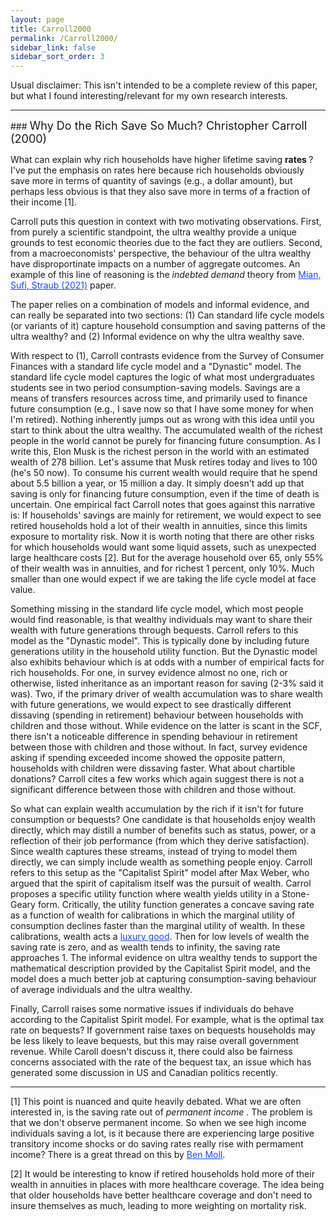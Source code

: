 ```yaml
---
layout: page
title: Carroll2000
permalink: /Carroll2000/
sidebar_link: false
sidebar_sort_order: 3
---
```


Usual disclaimer: This isn't intended to be a complete review of this paper, but what I found interesting/relevant for my own research interests.

<hr>
### <font size="4">  Why Do the Rich Save So Much? Christopher Carroll (2000)  </font>

What can explain why rich households have higher lifetime saving <b> rates </b>? I've put the emphasis on rates here because rich households obviously save more in terms of quantity of savings (e.g., a dollar amount), but perhaps less obvious is that they also save more in terms of a fraction of their income [1].

Carroll puts this question in context with two motivating observations. First, from purely a scientific standpoint, the ultra wealthy provide a unique grounds to test economic theories due to the fact they are outliers. Second, from a macroeconomists' perspective, the behaviour of the ultra wealthy have disproportinate impacts on a number of aggregate outcomes. An example of this line of reasoning is the <i> indebted demand </i> theory from <a href="https://academic.oup.com/qje/article-abstract/136/4/2243/6164883" style="color:#1F45FC" target="blank">Mian, Sufi, Straub (2021)</a> paper.

The paper relies on a combination of models and informal evidence, and can really be separated into two sections: (1) Can standard life cycle models (or variants of it) capture household consumption and saving patterns of the ultra wealthy? and (2) Informal evidence on why the ultra wealthy save.

With respect to (1), Carroll contrasts evidence from the Survey of Consumer Finances with a standard life cycle model and a "Dynastic" model. The standard life cycle model captures the logic of what most undergraduates students see in two period consumption-saving models. Savings are a means of transfers resources across time, and primarily used to finance future consumption (e.g., I save now so that I have some money for when I'm retired). Nothing inherently jumps out as wrong with this idea until you start to think about the ultra wealthy. The accumulated wealth of the richest people in the world cannot be purely for financing future consumption. As I write this, Elon Musk is the richest person in the world with an estimated wealth of 278 billion. Let's assume that Musk retires today and lives to 100 (he's 50 now). To consume his current wealth would require that he spend about 5.5 billion a year, or 15 million a day. It simply doesn't add up that saving is only for financing future consumption, even if the time of death is uncertain. One empirical fact Carroll notes that goes against this narrative is: If households' savings are mainly for retirement, we would expect to see retired households hold a lot of their wealth in annuities, since this limits exposure to mortality risk. Now it is worth noting that there are other risks for which households would want some liquid assets, such as unexpected large healthcare costs [2]. But for the average household over 65, only 55% of their wealth was in annuities, and for richest 1 percent, only 10%. Much smaller than one would expect if we are taking the life cycle model at face value.

Something missing in the standard life cycle model, which most people would find reasonable, is that wealthy individuals may want to share their wealth with future generations through bequests. Carroll refers to this model as the "Dynastic model". This is typically done by including future generations utility in the household utility function. But the Dynastic model also exhibits behaviour which is at odds with a number of empirical facts for rich households. For one, in survey evidence almost no one, rich or otherwise, listed inheritance as an important reason for saving (2-3% said it was). Two, if the primary driver of wealth accumulation was to share wealth with future generations, we would expect to see drastically different dissaving (spending in retirement) behaviour between households with children and those without. While evidence on the latter is scant in the SCF, there isn't a noticeable difference in spending behaviour in retirement between those with children and those without. In fact, survey evidence asking if spending exceeded income showed the opposite pattern, households with children were dissaving faster. What about chartible donations? Carroll cites a few works which again suggest there is not a significant difference between those with children and those without.

So what can explain wealth accumulation by the rich if it isn't for future consumption or bequests? One candidate is that households enjoy wealth directly, which may distill a number of benefits such as status, power, or a reflection of their job performance (from which they derive satisfaction). Since wealth captures these streams, instead of trying to model them directly, we can simply include wealth as something people enjoy. Carroll refers to this setup as the "Capitalist Spirit" model after Max Weber, who argued that the spirit of capitalism itself was the pursuit of wealth. Carrol proposes a specific utility function where wealth yields utility in a Stone-Geary form. Critically, the utility function generates a concave saving rate as a function of wealth for calibrations in which the marginal utility of consumption declines faster than the marginal utility of wealth. In these calibrations, wealth acts a <a href="https://en.wikipedia.org/wiki/Luxury_goods" style="color:#1F45FC" target="blank">luxury good</a>. Then for low levels of wealth the saving rate is zero, and as wealth tends to infinity, the saving rate approaches 1. The informal evidence on ultra wealthy tends to support the mathematical description provided by the Capitalist Spirit model, and the model does a much better job at capturing consumption-saving behaviour of average individuals and the ultra wealthy.

Finally, Carroll raises some normative issues if individuals do behave according to the Capitalist Spirit model. For example, what is the optimal tax rate on bequests? If government raise taxes on bequests households may be less likely to leave bequests, but this may raise overall government revenue. While Caroll doesn't discuss it, there could also be fairness concerns associated with the rate of the bequest tax, an issue which has generated some discussion in US and Canadian politics recently.


<hr>

[1] This point is nuanced and quite heavily debated. What we are often interested in, is the saving rate out of <i> permanent income </i>. The problem is that we don't observe permanent income. So when we see high income individuals saving a lot, is it because there are experiencing large positive transitory income shocks or do saving rates really rise with permament income? There is a great thread on this by <a href="https://twitter.com/ben_moll/status/1433057827392827394" style="color:#1F45FC" target="blank">Ben Moll</a>.

[2] It would be interesting to know if retired households hold more of their wealth in annuities in places with more healthcare coverage. The idea being that older households have better healthcare coverage and don't need to insure themselves as much, leading to more weighting on mortality risk.
